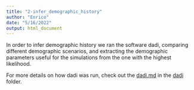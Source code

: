```yaml
---
title: "2-infer_demographic_history"
author: "Enrico"
date: "5/16/2022"
output: html_document
---
```


In order to infer demographic history we ran the software dadi, comparing different demographic scenarios, and extracting the demographic parameters useful for the simulations from the one with the highest likelihood.

For more details on how dadi was run, check out the [dadi.md](./dadi/dadi.md) in the [dadi](./dadi/) folder.